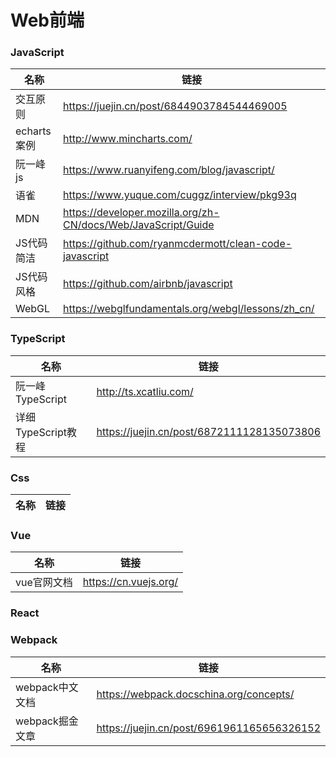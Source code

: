 # Web前端
### JavaScript

|  名称   | 链接  |
|  ----  | ----  |
| 交互原则  | https://juejin.cn/post/6844903784544469005 |
| echarts案例  | http://www.mincharts.com/ |
| 阮一峰js | https://www.ruanyifeng.com/blog/javascript/ |
| 语雀  | https://www.yuque.com/cuggz/interview/pkg93q |
| MDN  | https://developer.mozilla.org/zh-CN/docs/Web/JavaScript/Guide |
| JS代码简洁  |https://github.com/ryanmcdermott/clean-code-javascript|
| JS代码风格  |https://github.com/airbnb/javascript|
| WebGL | https://webglfundamentals.org/webgl/lessons/zh_cn/|

### TypeScript
|  名称   | 链接  |
|  ----  | ----  |
| 阮一峰TypeScript  |http://ts.xcatliu.com/|
| 详细TypeScript教程  |https://juejin.cn/post/6872111128135073806|
### Css
|  名称   | 链接  |
|  ----  | ----  |


### Vue
|  名称   | 链接  |
|  ----  | ----  |
| vue官网文档  | https://cn.vuejs.org/ |

### React


### Webpack
|  名称   | 链接  |
|  ----  | ----  |
| webpack中文文档|https://webpack.docschina.org/concepts/|
| webpack掘金文章  |https://juejin.cn/post/6961961165656326152|
